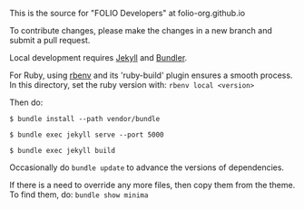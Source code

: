 This is the source for "FOLIO Developers" at folio-org.github.io

To contribute changes, please make the changes in a new branch and submit a
pull request.

Local development requires [Jekyll](http://jekyllrb.com/) and
[Bundler](http://bundler.io/).

For Ruby, using [rbenv](https://github.com/rbenv/rbenv) and its 'ruby-build'
plugin ensures a smooth process. In this directory, set the ruby version
with: `rbenv local <version>`

Then do:

`$ bundle install --path vendor/bundle`

`$ bundle exec jekyll serve --port 5000`

`$ bundle exec jekyll build`

Occasionally do `bundle update` to advance the versions of dependencies.

If there is a need to override any more files, then copy them from the theme.
To find them, do: `bundle show minima`
